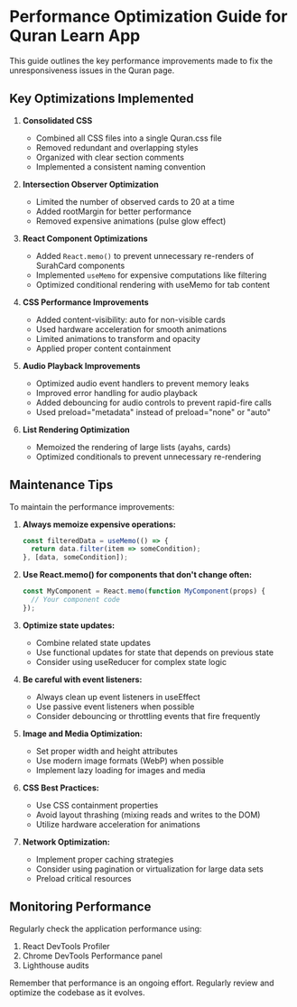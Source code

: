 # Performance Optimization Guide for Quran Learn App

This guide outlines the key performance improvements made to fix the unresponsiveness issues in the Quran page.

## Key Optimizations Implemented

1. **Consolidated CSS**
   - Combined all CSS files into a single Quran.css file
   - Removed redundant and overlapping styles
   - Organized with clear section comments
   - Implemented a consistent naming convention

2. **Intersection Observer Optimization**
   - Limited the number of observed cards to 20 at a time
   - Added rootMargin for better performance
   - Removed expensive animations (pulse glow effect)

3. **React Component Optimizations**
   - Added `React.memo()` to prevent unnecessary re-renders of SurahCard components
   - Implemented `useMemo` for expensive computations like filtering
   - Optimized conditional rendering with useMemo for tab content

4. **CSS Performance Improvements**
   - Added content-visibility: auto for non-visible cards
   - Used hardware acceleration for smooth animations
   - Limited animations to transform and opacity
   - Applied proper content containment

5. **Audio Playback Improvements**
   - Optimized audio event handlers to prevent memory leaks
   - Improved error handling for audio playback
   - Added debouncing for audio controls to prevent rapid-fire calls
   - Used preload="metadata" instead of preload="none" or "auto"

6. **List Rendering Optimization**
   - Memoized the rendering of large lists (ayahs, cards)
   - Optimized conditionals to prevent unnecessary re-rendering

## Maintenance Tips

To maintain the performance improvements:

1. **Always memoize expensive operations:**
   ```jsx
   const filteredData = useMemo(() => {
     return data.filter(item => someCondition);
   }, [data, someCondition]);
   ```

2. **Use React.memo() for components that don't change often:**
   ```jsx
   const MyComponent = React.memo(function MyComponent(props) {
     // Your component code
   });
   ```

3. **Optimize state updates:**
   - Combine related state updates
   - Use functional updates for state that depends on previous state
   - Consider using useReducer for complex state logic

4. **Be careful with event listeners:**
   - Always clean up event listeners in useEffect
   - Use passive event listeners when possible
   - Consider debouncing or throttling events that fire frequently

5. **Image and Media Optimization:**
   - Set proper width and height attributes
   - Use modern image formats (WebP) when possible
   - Implement lazy loading for images and media

6. **CSS Best Practices:**
   - Use CSS containment properties
   - Avoid layout thrashing (mixing reads and writes to the DOM)
   - Utilize hardware acceleration for animations

7. **Network Optimization:**
   - Implement proper caching strategies
   - Consider using pagination or virtualization for large data sets
   - Preload critical resources

## Monitoring Performance

Regularly check the application performance using:

1. React DevTools Profiler
2. Chrome DevTools Performance panel
3. Lighthouse audits

Remember that performance is an ongoing effort. Regularly review and optimize the codebase as it evolves.